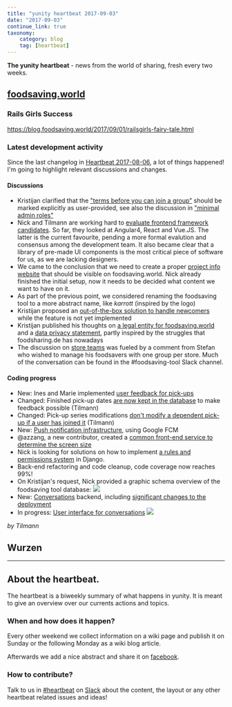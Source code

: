 ```yaml
---
title: "yunity heartbeat 2017-09-03"
date: "2017-09-03"
continue_link: true
taxonomy:
    category: blog
    tag: [heartbeat]
---
```


**The yunity heartbeat** - news from the world of sharing, fresh every two weeks.

## [foodsaving.world](https://foodsaving.world)

### Rails Girls Success

https://blog.foodsaving.world/2017/09/01/railsgirls-fairy-tale.html

### Latest development activity

Since the last changelog in [Heartbeat 2017-08-06](2017-08-06), a lot of things happened! I'm going to highlight relevant discussions and changes.

#### Discussions

- Kristijan clarified that the ["terms before you can join a group"](https://github.com/yunity/foodsaving-frontend/issues/324) should be marked explicitly as user-provided, see also the discussion in ["minimal admin roles"](https://github.com/yunity/foodsaving-backend/issues/350)
- Nick and Tilmann are working hard to [evaluate frontend framework candidates](https://github.com/yunity/foodsaving-frontend/issues/593). So far, they looked at Angular4, React and Vue.JS. The latter is the current favourite, pending a more formal evalution and consensus among the development team. It also became clear that a library of pre-made UI components is the most critical piece of software for us, as we are lacking designers.
- We came to the conclusion that we need to create a proper [project info website](https://github.com/yunity/foodsaving-frontend/issues/601) that should be visible on foodsaving.world. Nick already finished the initial setup, now it needs to be decided what content we want to have on it.
- As part of the previous point, we considered renaming the foodsaving tool to a more abstract name, like _karrott_ (inspired by the logo)
- Kristijan proposed an [out-of-the-box solution to handle newcomers](https://github.com/yunity/foodsaving-frontend/issues/546#issuecomment-326497599) while the feature is not yet implemented
- Kristijan published his thoughts on [a legal entity for foodsaving.world](https://github.com/yunity/foodsaving-frontend/issues/606) and a [data privacy statement](https://github.com/yunity/foodsaving-frontend/issues/607), partly inspired by the struggles that foodsharing.de has nowadays
- The discussion on [store teams](https://github.com/yunity/foodsaving-frontend/issues/360) was fueled by a comment from Stefan who wished to manage his foodsavers with one group per store. Much of the conversation can be found in the #foodsaving-tool Slack channel.


#### Coding progress

- New: Ines and Marie implemented [user feedback for pick-ups](https://github.com/yunity/foodsaving-backend/pull/342)
- Changed: Finished pick-up dates [are now kept in the database](https://github.com/yunity/foodsaving-backend/pull/344) to make feedback possible (Tilmann)
- Changed: Pick-up series modifications [don't modify a dependent pick-up if a user has joined it](https://github.com/yunity/foodsaving-backend/pull/346) (Tilmann)
- New: [Push notification infrastructure](https://github.com/yunity/foodsaving-backend/pull/356), using Google FCM
- @azzang, a new contributor, created a [common front-end service to determine the screen size](https://github.com/yunity/foodsaving-frontend/pull/599)
- Nick is looking for solutions on how to implement [a rules and permissions system](https://github.com/yunity/foodsaving-backend/issues/353) in Django.
- Back-end refactoring and code cleanup, code coverage now reaches 99%! 
- On Kristijan's request, Nick provided a graphic schema overview of the foodsaving tool database:
![](https://user-images.githubusercontent.com/31616/29941736-7018ec8c-8e8b-11e7-943c-09ff1448b7a4.png)
- New: [Conversations](https://github.com/yunity/foodsaving-backend/pull/333) backend, including [significant changes to the deployment](https://github.com/yunity/foodsaving-backend/pull/340)
- In progress: [User interface for conversations](https://github.com/yunity/foodsaving-frontend/pull/597)
![](https://user-images.githubusercontent.com/16825880/29294325-2b659872-814f-11e7-8f9d-f4f65aacf7dd.png)

_by Tilmann_

## Wurzen


---

## About the heartbeat.

The heartbeat is a biweekly summary of what happens in yunity. It is meant to give an overview over our currents actions and topics.

### When and how does it happen?

Every other weekend we collect information on a wiki page and publish it on Sunday or the following Monday as a wiki blog article.

Afterwards we add a nice abstract and share it on [facebook](https://www.facebook.com/yunity.org/).

### How to contribute?

Talk to us in [#heartbeat](https://yunity.slack.com/messages/heartbeat/) on [Slack](https://slackin.yunity.org) about the content, the layout or any other heartbeat related issues and ideas!

